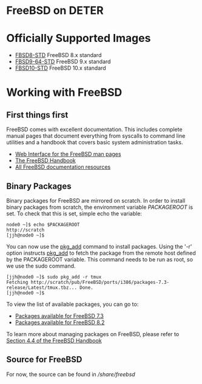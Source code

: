 # FreeBSD on DETER


# Officially Supported Images 

* [FBSD8-STD](https://www.isi.deterlab.net/showosinfo.php?osid=1013) FreeBSD 8.x standard
* [FBSD9-64-STD](https://www.isi.deterlab.net/showosinfo.php?osid=1803) FreeBSD 9.x standard
* [FBSD10-STD](https://www.isi.deterlab.net/showosinfo.php?osid=1936) FreeBSD 10.x standard

# Working with FreeBSD

## First things first

FreeBSD comes with excellent documentation.  This includes complete manual pages that document everything from syscalls to command line utilities and a handbook that covers basic system administration tasks.

* [Web Interface for the FreeBSD man pages](http://www.freebsd.org/cgi/man.cgi)
* [The FreeBSD Handbook](http://www.freebsd.org/doc/en_US.ISO8859-1/books/handbook/)
* [All FreeBSD documentation resources](http://www.freebsd.org/docs.html)

## Binary Packages

Binary packages for FreeBSD are mirrored on scratch.  In order to install binary packages from scratch,  the environment variable *PACKAGEROOT* is set.  To check that this is set, simple echo the variable:

	
	node0 ~]$ echo $PACKAGEROOT
	http://scratch
	[jjh@node0 ~]$ 
	

You can now use the [pkg_add](http://www.freebsd.org/cgi/man.cgi?query=pkg_add&sektion=1) command to install packages.  Using the '-r' option instructs [pkg_add](http://www.freebsd.org/cgi/man.cgi?query=pkg_add&sektion=1) to fetch the package from the remote host defined by the PACKAGEROOT variable.  This command needs to be run as root, so we use the sudo command.

	
	[jjh@node0 ~]$ sudo pkg_add -r tmux
	Fetching http://scratch/pub/FreeBSD/ports/i386/packages-7.3-release/Latest/tmux.tbz... Done.
	[jjh@node0 ~]$ 
	

To view the list of available packages, you can go to:
* [Packages available for FreeBSD 7.3](http://ftp.freebsd.org/pub/FreeBSD/ports/i386/packages-7.3-release/Latest)
* [Packages available for FreeBSD 8.2](http://ftp.freebsd.org/pub/FreeBSD/ports/i386/packages-8.2-release/Latest)

To learn more about managing packages on FreeBSD, please refer to [Section 4.4 of the FreeBSD Handbook](http://www.freebsd.org/doc/handbook/packages-using.html)
 
## Source for FreeBSD

For now, the source can be found in */share/freebsd*